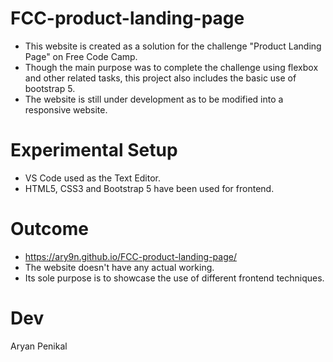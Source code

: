 # FCC-product-landing-page
- This website is created as a solution for the challenge "Product Landing Page" on Free Code Camp. 
- Though the main purpose was to complete the challenge using flexbox and other related tasks, this project also includes the basic use of bootstrap 5. 
- The website is still under development as to be modified into a responsive website.

# Experimental Setup
- VS Code used as the Text Editor.
- HTML5, CSS3 and Bootstrap 5 have been used for frontend.

# Outcome 
- https://ary9n.github.io/FCC-product-landing-page/
- The website doesn't have any actual working.
- Its sole purpose is to showcase the use of different frontend techniques.

# Dev
Aryan Penikal
